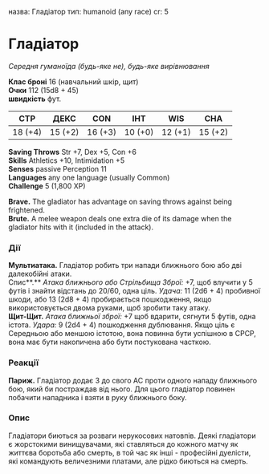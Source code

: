 назва: Гладіатор тип: humanoid (any race) cr: 5

# Гладіатор
_Середня гуманоїда (будь-яке не), будь-яке вирівнювання_

**Клас броні** 16 (навчальний шкір, щит)    
**Очки** 112 (15d8 + 45)    
**швидкість** фут.

| СТР     | ДЕКС    | CON     | ІНТ     | WIS     | CHA     |
| ------- | ------- | ------- | ------- | ------- | ------- |
| 18 (+4) | 15 (+2) | 16 (+3) | 10 (+0) | 12 (+1) | 15 (+2) |

**Saving Throws** Str +7, Dex +5, Con +6    
**Skills** Athletics +10, Intimidation +5    
**Senses** passive Perception 11    
**Languages** any one language (usually Common)    
**Challenge** 5 (1,800 XP)

**Brave.** The gladiator has advantage on saving throws against being frightened.    
**Brute.** A melee weapon deals one extra die of its damage when the gladiator hits with it (included in the attack).

### Дії
**Мультиатака.** Гладіатор робить три напади ближнього бою або дві далекобійні атаки.    
Спис**.** _Атака ближнього або _Стрільбища Зброї:__ +7, щоб влучити у 5 футів і знайти відстань до 20/60, одна ціль. _Удача:_ 11 (2d6 + 4) пробивної шкоди, або 13 (2d8 + 4) пробирається пошкодження, якщо використовується двома руками, щоб зробити таку атаку.    
**Щит-Щит.** _Атака ближньої зброї:_ +7 щоб вдарити, сягнути 5 футів, одна істота. _Удара:_ 9 (2d4 + 4) пошкодження дублювання. Якщо ціль є Середньою або меншою істотою, вона повинна бути успішною в СРСР, вона має бути накопичена або бути постукована часткою.

### Реакції
**Париж.** Гладіатор додає 3 до свого AC проти одного нападу ближнього бою, який би постраждав від нього. Для цього гладіатор повинен побачити нападника і взяти в руку ближнього боку.

### Опис
Гладіатори биються за розваги нерукосових натовпів. Деякі гладіатори є жорстокими винищувачами, які ставляться до кожного матчу як життєва боротьба або смерть, в той час як інші - професійні дуелісти, які командують величезними платами, але рідко биються на смерть. 